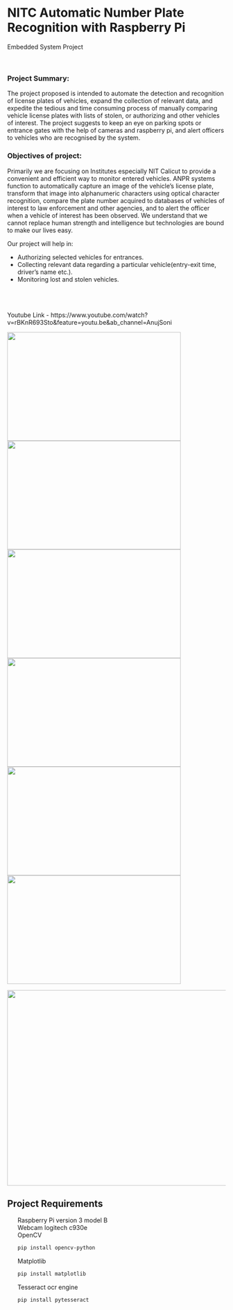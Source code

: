<h1>NITC Automatic Number Plate Recognition with Raspberry Pi</h1>

Embedded System Project

</br>
<h3>Project Summary:</h3>
The project proposed is intended to automate the detection and recognition of license plates of vehicles, expand the collection of relevant data, and expedite the tedious and time consuming process of manually comparing vehicle license plates with lists of stolen, or authorizing and other vehicles of interest. The project suggests to keep an eye on parking spots or entrance gates with the help of cameras and raspberry pi, and alert officers to vehicles who are recognised by the system. 

<h3>Objectives of project:</h3>
Primarily we are focusing on Institutes especially NIT Calicut to provide a convenient and efficient way to monitor entered vehicles. ANPR systems function to automatically capture an image of the vehicle’s license plate, transform that image into alphanumeric characters using optical character recognition, compare the plate number acquired to databases of vehicles of interest to law enforcement and other agencies, and to alert the officer when a vehicle of interest has been observed. We understand that we cannot replace human strength and intelligence but technologies are bound to make our lives easy.

Our project will help in:
<ul>
<li>Authorizing selected vehicles for entrances.</li>
<li>Collecting relevant data regarding a particular vehicle(entry-exit time, driver’s name etc.).</li>
<li>Monitoring lost and stolen vehicles.</li>
</ul>

</br>
</br>
</br>
Youtube Link - https://www.youtube.com/watch?v=rBKnR693Sto&feature=youtu.be&ab_channel=AnujSoni
</br>
<p>
<img src="https://github.com/sonianuj287/Automatic-Number-Plate-Recognition-with-Raspberry-Pi/blob/master/Documents/ImageReg.jpg" width="400" height="250">
<img src="https://github.com/sonianuj287/Automatic-Number-Plate-Recognition-with-Raspberry-Pi/blob/master/Documents/ImageNReg.jpg" width="400" height="250">
<img src="https://github.com/sonianuj287/Automatic-Number-Plate-Recognition-with-Raspberry-Pi/blob/master/Documents/VideoReg.jpg" width="400" height="250">
<img src="https://github.com/sonianuj287/Automatic-Number-Plate-Recognition-with-Raspberry-Pi/blob/master/Documents/VideoNReg.jpg" width="400" height="250">
<img src="https://github.com/sonianuj287/Automatic-Number-Plate-Recognition-with-Raspberry-Pi/blob/master/Documents/CameraModule.jpeg" width="400" height="250">
<img src="https://github.com/sonianuj287/Automatic-Number-Plate-Recognition-with-Raspberry-Pi/blob/master/Documents/RaspberryPi.jpeg" width="400" height="250">
<p align="center">
<img src="https://github.com/sonianuj287/Automatic-Number-Plate-Recognition-with-Raspberry-Pi/blob/master/Documents/setup.jpeg" width="700" height="450" align="center">
</p>
</p>

## Project Requirements

<ul style="list-style-type:none;">
  <li>Raspberry Pi version 3 model B</li>
  
  <li>Webcam logitech c930e</li>
  
  <li>OpenCV</li>
  
  ```bash
pip install opencv-python
```
  <li>Matplotlib</li>
  
  ```bash
pip install matplotlib
```
  <li>Tesseract ocr engine</li>
  
  ```bash
pip install pytesseract
```
</ul>
